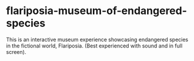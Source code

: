 # flariposia-museum-of-endangered-species

This is an interactive museum experience showcasing endangered species in the fictional world, Flariposia. (Best experienced with sound and in full screen).
